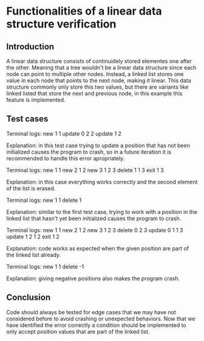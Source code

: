 # Functionalities of a linear data structure verification

## Introduction

A linear data structure consists of continuidely stored elementes one after the other. Meaning that a tree wouldn't be a linear data structure since each node can point to multiple other nodes. Instead, a linked list stores one value in each node that points to the next node, making it linear. This data structure commonly only store this two values, but there are variants like linked listed that store the next and previous node, in this example this feature is implemented.

## Test cases

Terminal logs:
new 1
1
update 0 2
2
update 1 2

Explanation: in this test case trying to update a position that has not been initialized causes the program to crash, so in a future iteration it is recommended to handle this error apropriately.

Terminal logs:
new 1
1
new 2
1 2
new 3
1 2 3
delete 1
1 3
exit
1 3

Explanation: in this case everything works correctly and the second element of the list is erased.

Terminal logs:
new 1
1
delete 1

Explanation: similar to the first test case, trying to work with a position in the linked list that hasn't yet been initialized causes the program to crash.

Terminal logs:
new 1
1
new 2
1 2
new 3
1 2 3
delete 0
2 3
update 0 1
1 3
update 1 2
1 2
exit
1 2

Explanation: code works as expected when the given position are part of the linked list already.

Terminal logs:
new 1
1
delete -1

Explanation: giving negative positions also makes the program crash.

## Conclusion

Code should always be tested for edge cases that we may have not considered before to avoid crashing or unexpected behaviors. Now that we have identified the error correctly a condition should be implemented to only accept position values that are part of the linked list.